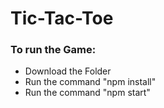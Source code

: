 # Tic-Tac-Toe

### To run the Game:

* Download the Folder
* Run the command "npm install"
* Run the command "npm start"


